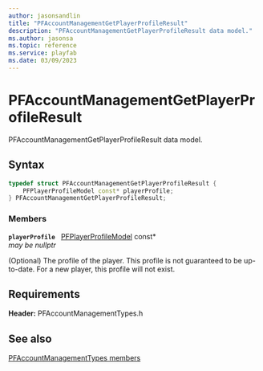 ```yaml
---
author: jasonsandlin
title: "PFAccountManagementGetPlayerProfileResult"
description: "PFAccountManagementGetPlayerProfileResult data model."
ms.author: jasonsa
ms.topic: reference
ms.service: playfab
ms.date: 03/09/2023
---
```


# PFAccountManagementGetPlayerProfileResult  

PFAccountManagementGetPlayerProfileResult data model.  

## Syntax  
  
```cpp
typedef struct PFAccountManagementGetPlayerProfileResult {  
    PFPlayerProfileModel const* playerProfile;  
} PFAccountManagementGetPlayerProfileResult;  
```
  
### Members  
  
**`playerProfile`** &nbsp; [PFPlayerProfileModel](../../pftypes/structs/pfplayerprofilemodel.md) const*  
*may be nullptr*  
  
(Optional) The profile of the player. This profile is not guaranteed to be up-to-date. For a new player, this profile will not exist.
  
  
## Requirements  
  
**Header:** PFAccountManagementTypes.h
  
## See also  
[PFAccountManagementTypes members](../pfaccountmanagementtypes_members.md)  

  
  
